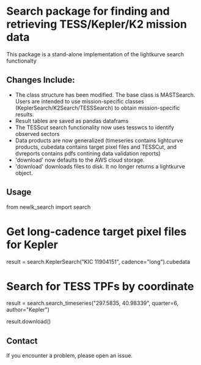 # Search package for finding and retrieving TESS/Kepler/K2 mission data
This package is a stand-alone implementation of the lightkurve search functionalty  

## Changes Include:
  - The class structure has been modified. The base class is MASTSearch. Users are intended to use mission-specific classes (KeplerSearch/K2Search/TESSSearch) to obtain mission-specific results.
  - Result tables are saved as pandas dataframs
  - The TESScut search functionality now uses tesswcs to identify observed sectors
  - Data products are now generalized (timeseries contains lightcurve products, cubedata contains target pixel files and TESSCut, and dvreports contains pdfs contining data validation reports) 
  - 'download' now defaults to the AWS cloud storage. 
  - 'download' downloads files to disk. It no longer returns a lightkurve object. 
 


## Usage
  from newlk_search import search
  # Get long-cadence target pixel files for Kepler 
  result = search.KeplerSearch("KIC 11904151", cadence="long").cubedata
  # Search for TESS TPFs by coordinate
  result = search.search_timeseries("297.5835, 40.98339", quarter=6, author="Kepler")
  
  result.download()


  ## Contact
  If you encounter a problem, please open an issue.


